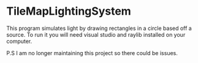 # TileMapLightingSystem

This program simulates light by drawing rectangles in a circle based off a source. To run it you will need visual studio and raylib installed on your computer.

P.S I am no longer maintaining this project so there could be issues.
